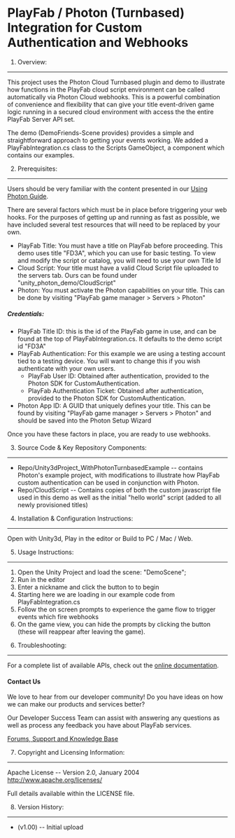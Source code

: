 PlayFab / Photon (Turnbased) Integration for Custom Authentication and Webhooks
========
1. Overview:
----
This project uses the Photon Cloud Turnbased plugin and demo to illustrate how functions in the PlayFab cloud script environment can be called automatically via Photon Cloud webhooks. This is a powerful combination of convenience and flexibility that can give your title event-driven game logic running in a secured cloud environment with access the the entire PlayFab Server API set.

The demo (DemoFriends-Scene provides) provides a simple and straightforward approach to getting your events working. We added a PlayFabIntegration.cs class to the Scripts GameObject, a component which contains our examples. 

2. Prerequisites:
----
Users should be very familiar with the content presented in our [Using Photon Guide](https://playfab.com/using-photon-playfab).

There are several factors which must be in place before triggering your web hooks. For the purposes of getting up and running as fast as possible, we have included several test resources that will need to be replaced by your own.

* PlayFab Title: You must have a title on PlayFab before proceeding. This demo uses title "FD3A", which you can use for basic testing. To view and modify the script or catalog, you will need to use your own Title Id
* Cloud Script: Your title must have a valid Cloud Script file uploaded to the servers tab. Ours can be found under "unity_photon_demo/CloudScript"
* Photon: You must activate the Photon capabilities on your title. This can be done by visiting  "PlayFab game manager > Servers > Photon"

##### Credentials: 
* PlayFab Title ID: this is the id of the PlayFab game in use, and can be found at the top of PlayFabIntegration.cs. It defaults to the demo script id "FD3A"
* PlayFab Authentication: For this example we are using a testing account tied to a testing device. You will want to change this if you wish authenticate with your own users.
  * PlayFab User ID: Obtained after authentication, provided to the Photon SDK for CustomAuthentication. 
  * PlayFab Authentication Ticket: Obtained after authentication, provided to the Photon SDK for CustomAuthentication.
* Photon App ID: A GUID that uniquely defines your title. This can be found by visiting "PlayFab game manager > Servers > Photon" and should be saved into the Photon Setup Wizard

Once you have these factors in place, you are ready to use webhooks.

3. Source Code & Key Repository Components:
----
* Repo/Unity3dProject_WithPhotonTurnbasedExample -- contains Photon's example project, with modifications to illustrate how PlayFab custom authentication can be used in conjunction with Photon. 
* Repo/CloudScript -- Contains copies of both the custom javascript file used in this demo as well as the initial "hello world" script (added to all newly provisioned titles)

4. Installation & Configuration Instructions:
----
Open with Unity3d, Play in the editor or Build to PC / Mac / Web.


5. Usage Instructions:
----
1) Open the Unity Project and load the scene: "DemoScene";
2) Run in the editor
3) Enter a nickname and click the button to to begin
4) Starting here we are loading in our example code from PlayFabIntegration.cs
5) Follow the on screen prompts to experience the game flow to trigger events which fire webhooks
6) On the game view, you can hide the prompts by clicking the button (these will reappear after leaving the game).

6. Troubleshooting:
----
For a complete list of available APIs, check out the [online documentation](http://api.playfab.com/Documentation/).

#### Contact Us
We love to hear from our developer community! 
Do you have ideas on how we can make our products and services better? 

Our Developer Success Team can assist with answering any questions as well as process any feedback you have about PlayFab services.

[Forums, Support and Knowledge Base](https://support.playfab.com/support/home)


7. Copyright and Licensing Information:
----
  Apache License -- 
  Version 2.0, January 2004
  http://www.apache.org/licenses/

  Full details available within the LICENSE file.

8. Version History:
----
* (v1.00) -- Initial upload
